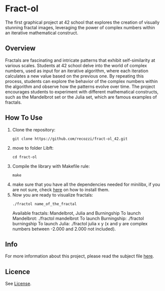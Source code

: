 <h1>Fract-ol</h1>
The first graphical project at 42 school that explores the creation of visually stunning fractal images, leveraging the power of complex numbers within an iterative mathematical construct.
<h2>Overview</h2>
Fractals are fascinating and intricate patterns that exhibit self-similarity at various scales.
Students at 42 school delve into the world of complex numbers, used as input for an iterative algorithm, where each iteration calculates a new value based on the previous one.
By repeating this process, students can explore the behavior of the complex numbers within the algorithm and observe how the patterns evolve over time.
The project encourages students to experiment with different mathematical constructs, such as the Mandelbrot set or the Julia set, which are famous examples of fractals.
<h2>How To Use</h2>
<ol>
  <li>Clone the repository:</li>
  <pre><code>git clone https://github.com/recozzi/fract-ol_42.git</code></pre>
  <li>move to folder Libft:</li>
  <pre><code>cd fract-ol</code></pre>
  <li>Compile the library with Makefile rule:</li>
  <pre><code>make</code></pre>
  <li>make sure that you have all the dependencies needed for minilibx, if you are not sure, check <a href="https://harm-smits.github.io/42docs/libs/minilibx">here</a> on how to install them.</li>
  <li>Now you are ready to visualize fractals:</li>
  <pre><code>./fractol name_of_the_fractal</code></pre>
	Available fractals: Mandelbrot, Julia and Burningship
	To launch Mandelbrot: ./fractol mandelbrot
	To launch Burningship: ./fractol burningship
	To launch Julia: ./fractol julia x y (x and y are complex numbers between -2.000 and 2.000 not included).
</ol>
<h2>Info</h2>
For more information about this project, please read the subject file <a href="https://github.com/recozzi/fract-ol_42/blob/main/en.subject.pdf">here</a>.
<h2>Licence</h2>
See <a href="https://github.com/recozzi/fract-ol_42/blob/main/LICENSE">License</a>.
